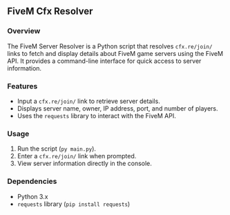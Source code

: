 ## FiveM Cfx Resolver

### Overview
The FiveM Server Resolver is a Python script that resolves `cfx.re/join/` links to fetch and display details about FiveM game servers using the FiveM API. It provides a command-line interface for quick access to server information.

### Features
- Input a `cfx.re/join/` link to retrieve server details.
- Displays server name, owner, IP address, port, and number of players.
- Uses the `requests` library to interact with the FiveM API.

### Usage
1. Run the script (`py main.py`).
2. Enter a `cfx.re/join/` link when prompted.
3. View server information directly in the console.

### Dependencies
- Python 3.x
- `requests` library (`pip install requests`)
